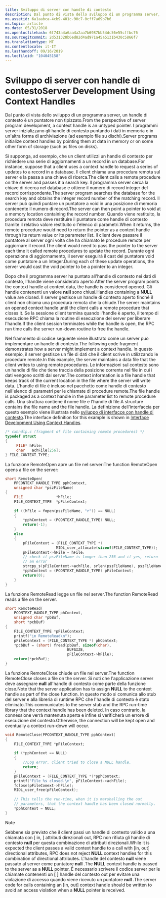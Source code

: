 ```yaml
---
title: Sviluppo di server con handle di contesto
description: Dal punto di vista dello sviluppo di un programma server, un handle di contesto è un puntatore non tipizzato. I programmi server inizializzano gli handle di contesto puntando i dati in memoria o in un'altra forma di archiviazione (ad esempio file su dischi).
ms.assetid: 6a1aabca-4cb9-401c-90c7-0cff7a69b7b6
ms.topic: article
ms.date: 05/31/2018
ms.openlocfilehash: 6f743a4a6aa4a2aa7b6987bb54dc56e55cffbc76
ms.sourcegitcommit: 2d531328b6ed82d4ad971a45a5131b430c5866f7
ms.translationtype: MT
ms.contentlocale: it-IT
ms.lasthandoff: 09/16/2019
ms.locfileid: "104045158"
---
```

# <a name="server-development-using-context-handles"></a><span data-ttu-id="08254-104">Sviluppo di server con handle di contesto</span><span class="sxs-lookup"><span data-stu-id="08254-104">Server Development Using Context Handles</span></span>

<span data-ttu-id="08254-105">Dal punto di vista dello sviluppo di un programma server, un handle di contesto è un puntatore non tipizzato.</span><span class="sxs-lookup"><span data-stu-id="08254-105">From the perspective of server program development, a context handle is an untyped pointer.</span></span> <span data-ttu-id="08254-106">I programmi server inizializzano gli handle di contesto puntando i dati in memoria o in un'altra forma di archiviazione (ad esempio file su dischi).</span><span class="sxs-lookup"><span data-stu-id="08254-106">Server programs initialize context handles by pointing them at data in memory or on some other form of storage (such as files on disks).</span></span>

<span data-ttu-id="08254-107">Si supponga, ad esempio, che un client utilizzi un handle di contesto per richiedere una serie di aggiornamenti a un record in un database.</span><span class="sxs-lookup"><span data-stu-id="08254-107">For instance, suppose that a client uses a context handle to request a series of updates to a record in a database.</span></span> <span data-ttu-id="08254-108">Il client chiama una procedura remota sul server e la passa a una chiave di ricerca.</span><span class="sxs-lookup"><span data-stu-id="08254-108">The client calls a remote procedure on the server and passes it a search key.</span></span> <span data-ttu-id="08254-109">Il programma server cerca la chiave di ricerca nel database e ottiene il numero di record integer del record corrispondente.</span><span class="sxs-lookup"><span data-stu-id="08254-109">The server program searches the database for the search key and obtains the integer record number of the matching record.</span></span> <span data-ttu-id="08254-110">Il server può quindi puntare un puntatore a void in una posizione di memoria contenente il numero di record.</span><span class="sxs-lookup"><span data-stu-id="08254-110">The server can then point a pointer to void at a memory location containing the record number.</span></span> <span data-ttu-id="08254-111">Quando viene restituito, la procedura remota deve restituire il puntatore come handle di contesto tramite il relativo valore restituito o l'elenco di parametri.</span><span class="sxs-lookup"><span data-stu-id="08254-111">When it returns, the remote procedure would need to return the pointer as a context handle through its return value or its parameter list.</span></span> <span data-ttu-id="08254-112">Il client deve passare il puntatore al server ogni volta che ha chiamato le procedure remote per aggiornare il record.</span><span class="sxs-lookup"><span data-stu-id="08254-112">The client would need to pass the pointer to the server each time it called remote procedures to update the record.</span></span> <span data-ttu-id="08254-113">Durante ogni operazione di aggiornamento, il server eseguirà il cast del puntatore void come puntatore a un Integer.</span><span class="sxs-lookup"><span data-stu-id="08254-113">During each of these update operations, the server would cast the void pointer to be a pointer to an integer.</span></span>

<span data-ttu-id="08254-114">Dopo che il programma server ha puntato all'handle di contesto nei dati di contesto, l'handle viene considerato aperto.</span><span class="sxs-lookup"><span data-stu-id="08254-114">After the server program points the context handle at context data, the handle is considered opened.</span></span> <span data-ttu-id="08254-115">Gli handle contenenti un valore **null** sono chiusi.</span><span class="sxs-lookup"><span data-stu-id="08254-115">Handles containing a **NULL** value are closed.</span></span> <span data-ttu-id="08254-116">Il server gestisce un handle di contesto aperto finché il client non chiama una procedura remota che la chiude.</span><span class="sxs-lookup"><span data-stu-id="08254-116">The server maintains an opened context handle until the client calls a remote procedure that closes it.</span></span> <span data-ttu-id="08254-117">Se la sessione client termina quando l'handle è aperto, il tempo di esecuzione RPC chiama la routine di esecuzione del server per liberare l'handle.</span><span class="sxs-lookup"><span data-stu-id="08254-117">If the client session terminates while the handle is open, the RPC run time calls the server run-down routine to free the handle.</span></span>

<span data-ttu-id="08254-118">Nel frammento di codice seguente viene illustrato come un server può implementare un handle di contesto.</span><span class="sxs-lookup"><span data-stu-id="08254-118">The following code fragment demonstrates how a server might implement a context handle.</span></span> <span data-ttu-id="08254-119">In questo esempio, il server gestisce un file di dati che il client scrive in utilizzando le procedure remote.</span><span class="sxs-lookup"><span data-stu-id="08254-119">In this example, the server maintains a data file that the client writes to using remote procedures.</span></span> <span data-ttu-id="08254-120">Le informazioni sul contesto sono un handle di file che tiene traccia della posizione corrente nel file in cui i dati vengono scritti dal server.</span><span class="sxs-lookup"><span data-stu-id="08254-120">The context information is a file handle that keeps track of the current location in the file where the server will write data.</span></span> <span data-ttu-id="08254-121">L'handle di file è incluso nel pacchetto come handle di contesto nell'elenco di parametri per le chiamate di procedure remote.</span><span class="sxs-lookup"><span data-stu-id="08254-121">The file handle is packaged as a context handle in the parameter list to remote procedure calls.</span></span> <span data-ttu-id="08254-122">Una struttura contiene il nome file e l'handle di file.</span><span class="sxs-lookup"><span data-stu-id="08254-122">A structure contains the file name and the file handle.</span></span> <span data-ttu-id="08254-123">La definizione dell'interfaccia per questo esempio viene illustrata nello [sviluppo di interfacce con handle di contesto](interface-development-using-context-handles.md).</span><span class="sxs-lookup"><span data-stu-id="08254-123">The interface definition for this example is shown in [Interface Development Using Context Handles](interface-development-using-context-handles.md).</span></span>


```C++
/* cxhndlp.c (fragment of file containing remote procedures) */
typedef struct 
{
     FILE* hFile;
     char   achFile[256];
} FILE_CONTEXT_TYPE;
```



<span data-ttu-id="08254-124">La funzione RemoteOpen apre un file nel server:</span><span class="sxs-lookup"><span data-stu-id="08254-124">The function RemoteOpen opens a file on the server:</span></span>


```C++
short RemoteOpen(
    PPCONTEXT_HANDLE_TYPE pphContext,
    unsigned char *pszFileName)
{
    FILE               *hFile;
    FILE_CONTEXT_TYPE  *pFileContext;
 
    if ((hFile = fopen(pszFileName, "r")) == NULL) 
    {
        *pphContext = (PCONTEXT_HANDLE_TYPE) NULL;
        return(-1);
    }
    else 
    {
        pFileContext = (FILE_CONTEXT_TYPE *) 
                       MIDL_user_allocate(sizeof(FILE_CONTEXT_TYPE));
        pFileContext->hFile = hFile;
        // check if pszFileName is longer than 256 and if yes, return
        // an error
        strcpy_s(pFileContext->achFile, srlen(pszFileName), pszFileName);
        *pphContext = (PCONTEXT_HANDLE_TYPE) pFileContext;
        return(0);
    }
}
```



<span data-ttu-id="08254-125">La funzione RemoteRead legge un file nel server.</span><span class="sxs-lookup"><span data-stu-id="08254-125">The function RemoteRead reads a file on the server.</span></span>


```C++
short RemoteRead(
    PCONTEXT_HANDLE_TYPE phContext, 
    unsigned char *pbBuf, 
    short *pcbBuf) 
{ 
    FILE_CONTEXT_TYPE *pFileContext; 
    printf("in RemoteRead\n"); 
    pFileContext = (FILE_CONTEXT_TYPE *) phContext; 
    *pcbBuf = (short) fread(pbBuf, sizeof(char), 
                            BUFSIZE, 
                            pFileContext->hFile); 
    return(*pcbBuf); 
}
```



<span data-ttu-id="08254-126">La funzione RemoteClose chiude un file nel server.</span><span class="sxs-lookup"><span data-stu-id="08254-126">The function RemoteClose closes a file on the server.</span></span> <span data-ttu-id="08254-127">Si noti che l'applicazione server deve assegnare **null** all'handle di contesto come parte della funzione close.</span><span class="sxs-lookup"><span data-stu-id="08254-127">Note that the server application has to assign **NULL** to the context handle as part of the close function.</span></span> <span data-ttu-id="08254-128">In questo modo si comunica allo stub del server e alla libreria di runtime RPC che l'handle di contesto è stato eliminato.</span><span class="sxs-lookup"><span data-stu-id="08254-128">This communicates to the server stub and the RPC run-time library that the context handle has been deleted.</span></span> <span data-ttu-id="08254-129">In caso contrario, la connessione verrà mantenuta aperta e infine si verificherà un errore di esecuzione del contesto.</span><span class="sxs-lookup"><span data-stu-id="08254-129">Otherwise, the connection will be kept open and eventually a context run-down will occur.</span></span>


```C++
void RemoteClose(PPCONTEXT_HANDLE_TYPE pphContext)
{
    FILE_CONTEXT_TYPE *pFileContext;
 
    if (*pphContext == NULL)
    {
        //Log error, client tried to close a NULL handle.
        return;
    }
    pFileContext = (FILE_CONTEXT_TYPE *)*pphContext;
    printf("File %s closed.\n", pFileContext->achFile);
    fclose(pFileConext->hFile);
    MIDL_user_free(pFileContext);
 
    // This tells the run-time, when it is marshalling the out 
    // parameters, that the context handle has been closed normally.
    *pphContext = NULL;
}
```



> [!Note]  
> <span data-ttu-id="08254-130">Sebbene sia previsto che il client passi un handle di contesto valido a una chiamata con \[ in, \] attributi direzionali out, RPC non rifiuta gli handle di contesto **null** per questa combinazione di attributi direzionali.</span><span class="sxs-lookup"><span data-stu-id="08254-130">While it is expected the client passes a valid context handle to a call with \[in, out\] directional attributes, RPC does not reject **NULL** context handles for this combination of directional attributes.</span></span> <span data-ttu-id="08254-131">L'handle del contesto **null** viene passato al server come puntatore **null** .</span><span class="sxs-lookup"><span data-stu-id="08254-131">The **NULL** context handle is passed to the server as a **NULL** pointer.</span></span> <span data-ttu-id="08254-132">È necessario scrivere il codice server per le chiamate contenenti un \[ \] handle del contesto out per evitare una violazione di accesso quando viene ricevuto un puntatore **null** .</span><span class="sxs-lookup"><span data-stu-id="08254-132">The server code for calls containing an \[in, out\] context handle should be written to avoid an access violation when a **NULL** pointer is received.</span></span>

 

 

 




